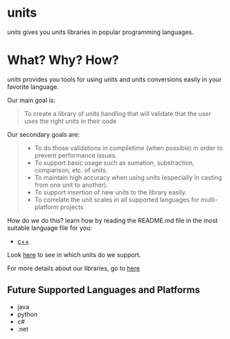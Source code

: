 # units
*units* gives you units libraries in popular programming languages.

What? Why? How?
===============

*units* provides you tools for using units and units conversions easily in your favorite language.

Our main goal is:

> To create a library of units handling that will validate that the user uses the right units in their code

Our secondary goals are:
> * To do those validations in compiletime (when possible) in order to prevent performance issues.
> * To support basic usage such as sumation, substraction, comparison, etc. of units.
> * To maintain high accuracy when using units (especially in casting from one unit to another).
> * To support insertion of new units to the library easily.
> * To correlate the unit scales in all supported languages for multi-platform projects

How do we do this? learn how by reading the README.md file in the most suitable language file for you:
* [c++](units_cpp/README.md)

Look [here](supported_units.md) to see in which units do we support.

For more details about our libraries, go to [here](https://github.com/saroad2/units/wiki) 

## Future Supported Languages and Platforms

* java
* python
* c#
* .net
